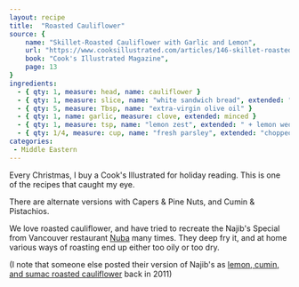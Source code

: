```yaml
---
layout: recipe
title:  "Roasted Cauliflower"
source: {
    name: "Skillet-Roasted Cauliflower with Garlic and Lemon",
    url: "https://www.cooksillustrated.com/articles/146-skillet-roasted-cauliflower",
    book: "Cook's Illustrated Magazine",
    page: 13
}
ingredients:
  - { qty: 1, measure: head, name: cauliflower }
  - { qty: 1, measure: slice, name: "white sandwich bread", extended: "hearty, torn into 1-inch pieces" }
  - { qty: 5, measure: Tbsp, name: "extra-virgin olive oil" }
  - { qty: 1, name: garlic, measure: clove, extended: minced }
  - { qty: 1, measure: tsp, name: "lemon zest", extended: " + lemon wedges for serving" }
  - { qty: 1/4, measure: cup, name: "fresh parsley", extended: "chopped" }
categories:
 - Middle Eastern
---
```


Every Christmas, I buy a Cook's Illustrated for holiday reading. This is one of the recipes that caught my eye.

There are alternate versions with Capers & Pine Nuts, and Cumin & Pistachios.

We love roasted cauliflower, and have tried to recreate the Najib's Special from Vancouver restaurant [Nuba](http://nuba.ca) many times. They deep fry it, and at home various ways of roasting end up either too oily or too dry.

(I note that someone else posted their version of Najib's as [lemon, cumin, and sumac roasted cauliflower](http://everybodylikessandwiches.com/2011/01/lemon-roasted-cauliflower-with-cumin-sumac/) back in 2011)

